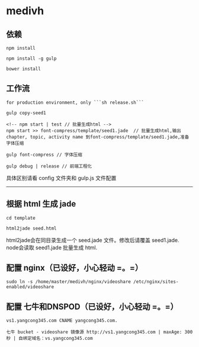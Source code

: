 # medivh #

## 依赖 ##

    npm install 
    
    npm install -g gulp

    bower install

## 工作流 ##

    for production environment, only ```sh release.sh```
    
    gulp copy-seed1

    <!-- npm start | test // 批量生成html -->
    npm start >> font-compress/template/seed1.jade  // 批量生成html,输出chapter, topic, activity name 到font-compress/template/seed1.jade,准备字体压缩

    gulp font-compress // 字体压缩

    gulp debug | release // 前端工程化
具体区别请看 config 文件夹和 gulp.js 文件配置

***

## 根据 html 生成 jade ##

    cd template

    html2jade seed.html
html2jade会在同目录生成一个 seed.jade 文件。修改后请覆盖 seed1.jade. node会读取 seed1.jade 批量生成 html.

## 配置 nginx（已设好，小心轻动 =。=） ##

    sudo ln -s /home/master/medivh/nginx/videoshare /etc/nginx/sites-enabled/videoshare


## 配置 七牛和DNSPOD（已设好，小心轻动 =。=） ##

    vs1.yangcong345.com CNAME yangcong345.com.

    七牛 bucket - videoshare 镜像源 http://vs1.yangcong345.com | maxAge: 300秒 | 自绑定域名：vs.yangcong345.com
